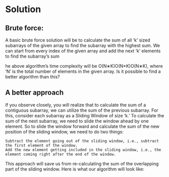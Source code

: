 # Solution

## Brute force:

A basic brute force solution will be to calculate the sum of all ‘k’ sized subarrays of the given array to find the subarray with the highest sum. We can start from every index of the given array and add the next ‘k’ elements to find the subarray’s sum

he above algorithm’s time complexity will be O(N∗K)O(N*K)O(N∗K), where ‘N’ is the total number of elements in the given array. Is it possible to find a better algorithm than this?

## A better approach 

If you observe closely, you will realize that to calculate the sum of a contiguous subarray, we can utilize the sum of the previous subarray. For this, consider each subarray as a Sliding Window of size ‘k.’ To calculate the sum of the next subarray, we need to slide the window ahead by one element. So to slide the window forward and calculate the sum of the new position of the sliding window, we need to do two things:

    Subtract the element going out of the sliding window, i.e., subtract the first element of the window.
    Add the new element getting included in the sliding window, i.e., the element coming right after the end of the window.

This approach will save us from re-calculating the sum of the overlapping part of the sliding window. Here is what our algorithm will look like:
